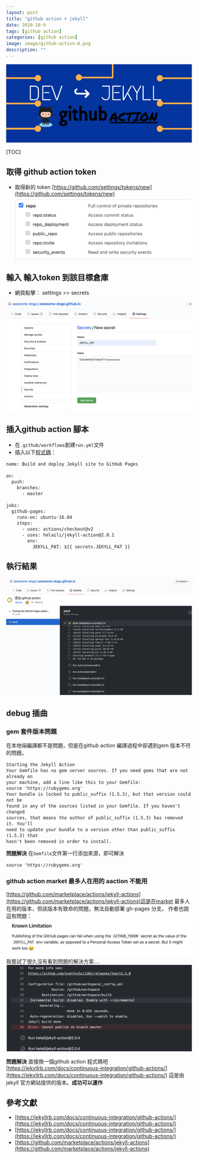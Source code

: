 ```yaml
---
layout: post
title: "github action + jekyll"
date: 2020-10-9
tags: [github action]
categories: [github action]
image: image/github-action-6.png
description: ""
---
```


![](/image/github-action-6.png)

[TOC]

## 取得 github action token
* 取得新的 token [https://github.com/settings/tokens/new](https://github.com/settings/tokens/new)
![](/image/github-action-3.png)


## 輸入 輸入token 到該目標倉庫
* 網頁點擊： settings >> secrets

![](/image/github-action-1.png)

## 插入github action 腳本
* 在`.github/workflows`創建`run.yml`文件
* 插入以下[程式碼](https://jekyllrb.com/docs/continuous-integration/github-actions/)：

```
name: Build and deploy Jekyll site to GitHub Pages

on:
  push:
    branches:
      - master

jobs:
  github-pages:
    runs-on: ubuntu-16.04
    steps:
      - uses: actions/checkout@v2
      - uses: helaili/jekyll-action@2.0.1
        env:
          JEKYLL_PAT: ${{ secrets.JEKYLL_PAT }}
```

## 執行結果
![](/image/github-action-2.png)


## debug 插曲
### gem 套件版本問題
在本地端編譯都不是問題，但是在github action 編譯過程中卻遇到gem  版本不符的問題。
```
Starting the Jekyll Action
Your Gemfile has no gem server sources. If you need gems that are not already on
your machine, add a line like this to your Gemfile:
source 'https://rubygems.org'
Your bundle is locked to public_suffix (1.5.3), but that version could not be
found in any of the sources listed in your Gemfile. If you haven't changed
sources, that means the author of public_suffix (1.5.3) has removed it. You'll
need to update your bundle to a version other than public_suffix (1.5.3) that
hasn't been removed in order to install.
```
**問題解決**
在`Gemfile`文件第一行添加來源，即可解決
```
source 'https://rubygems.org'
```

### github action market 最多人在用的 aaction 不能用
[https://github.com/marketplace/actions/jekyll-actions](https://github.com/marketplace/actions/jekyll-actions)這是在market 最多人在用的版本，但該版本有致命的問題，無法自動部署 gh-pages 分支。
作者也說這有問題：
![](/image/github-action-4.png)
我嘗試了很久沒有看到問題的解決方案....
![](/image/github-action-5.png)

**問題解決**
直接換一個github action 程式碼吧
[https://jekyllrb.com/docs/continuous-integration/github-actions/](https://jekyllrb.com/docs/continuous-integration/github-actions/) 這是由jekyll 官方網站提供的版本。**成功可以運作**

## 參考文獻
* [https://jekyllrb.com/docs/continuous-integration/github-actions/](https://jekyllrb.com/docs/continuous-integration/github-actions/)
* [https://jekyllrb.com/docs/continuous-integration/github-actions/](https://jekyllrb.com/docs/continuous-integration/github-actions/)
* [https://github.com/marketplace/actions/jekyll-actions](https://github.com/marketplace/actions/jekyll-actions)
